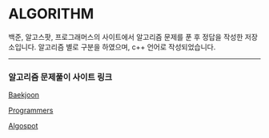 ALGORITHM
==========


백준, 알고스팟, 프로그래머스의 사이트에서 알고리즘 문제를 푼 후 정답을 작성한 저장소입니다. 알고리즘 별로 구분을 하였으며, c++ 언어로 작성되었습니다.


************************
### 알고리즘 문제풀이 사이트 링크

[Baekjoon](https://www.acmicpc.net)

[Programmers](https://programmers.co.kr)

[Algospot](https://www.algospot.com/)

